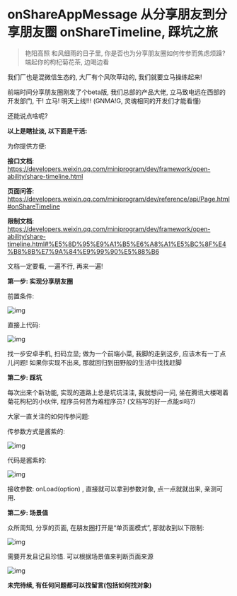 # onShareAppMessage 从分享朋友到分享朋友圈 onShareTimeline, 踩坑之旅



> 艳阳高照 和风细雨的日子里, 你是否也为分享朋友圈如何传参而焦虑烦躁? 端起你的枸杞菊花茶, 边喝边看



我们厂也是混微信生态的, 大厂有个风吹草动的, 我们就要立马操练起来!

前端时间分享朋友圈刚发了个beta版, 我们总部的产品大佬, 立马致电远在西部的开发部门, 干! 立马! 明天上线!!! (GNMA!G, 灵魂相同的开发们才能看懂)

还能说点啥呢?

**以上是瞎扯淡, 以下面是干活:**

为你提供方便:

**接口文档**: <https://developers.weixin.qq.com/miniprogram/dev/framework/open-ability/share-timeline.html>

**页面问答**: <https://developers.weixin.qq.com/miniprogram/dev/reference/api/Page.html#onShareTimeline>

**限制文档**: <https://developers.weixin.qq.com/miniprogram/dev/framework/open-ability/share-timeline.html#%E5%8D%95%E9%A1%B5%E6%A8%A1%E5%BC%8F%E4%B8%8B%E7%9A%84%E9%99%90%E5%88%B6>

文档一定要看, 一遍不行, 再来一遍!

**第一步: 实现分享朋友圈**

前置条件:

![img](http://mmbiz.qpic.cn/mmbiz_png/ScjMzsiaicOvYkjQicWNEBFcGtQzs8BCEAURUA8w9alQBibCKdFZicQggl2xZJveTZnLCxOxQJdF3rAsgp5HiceOumaA/0?wx_fmt=png)

直接上代码:

![img](http://mmbiz.qpic.cn/mmbiz_png/ScjMzsiaicOvYkjQicWNEBFcGtQzs8BCEAUWGrdh9BwVNYBTFFOhNeicB1FQwWWlk4a3k0NRQB8aWHm0L4t1MNq84w/0?wx_fmt=png)

找一步安卓手机, 扫码立显; 做为一个前端小菜, 我脚的走到这步, 应该木有一丁点儿问题! 如果你实现不出来, 那就回归到田野般的生活中找找赶脚

**第二步: 踩坑**

每次出来个新功能, 实现的道路上总是坑坑洼洼, 我就想问一问, 坐在腾讯大楼喝着菊花枸杞的小伙伴, 程序员何苦为难程序员? (文档写的好一点能si吗?)

大家一直关注的如何传参问题:

传参数方式是酱紫的:

![img](http://mmbiz.qpic.cn/mmbiz_png/ScjMzsiaicOvYkjQicWNEBFcGtQzs8BCEAUUXCXJ7Oq9CszaQznhOqw5SRMaEoILwzdzKHs66Eo5fkChPSaTeKLUQ/0?wx_fmt=png)

代码是酱紫的:

![img](http://mmbiz.qpic.cn/mmbiz_png/ScjMzsiaicOvYkjQicWNEBFcGtQzs8BCEAUPRBlARXH5wqCkCicXdEs58Gd5XbpfBgSbLlYCedscobVN9VvILnjktA/0?wx_fmt=png)

接收参数: onLoad(option) , 直接就可以拿到参数对象, 点一点就就出来, 亲测可用.

**第二步: 场景值**

众所周知, 分享的页面, 在朋友圈打开是“单页面模式”, 那就收到以下限制:

![img](http://mmbiz.qpic.cn/mmbiz_png/ScjMzsiaicOvYkjQicWNEBFcGtQzs8BCEAU4yErN5zf8S1lBejqe8pwVFth72MpaiaJib3iax3phdwc4NibdaezoC84eQ/0?wx_fmt=png)

需要开发且记且珍惜. 可以根据场景值来判断页面来源

![img](http://mmbiz.qpic.cn/mmbiz_png/ScjMzsiaicOvYkjQicWNEBFcGtQzs8BCEAUubylf076g3qy1GphiapB58QDdZBicvfnou4YW3SibxbGZz3POlo4eSgdw/0?wx_fmt=png)

**未完待续, 有任何问题都可以找留言(包括如何找对象)**